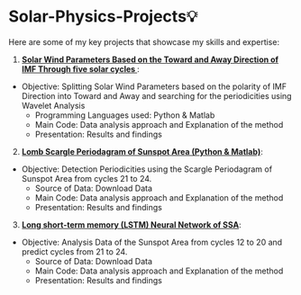 # Solar-Physics-Projects💡  
Here are some of my key projects that showcase my skills and expertise:

1. **[Solar Wind Parameters Based on the Toward and Away Direction of IMF Through five solar cycles ](https://github.com/76basant/Solar-Physics-Projects/tree/3e425df82efdad6bffaefede083d43ef5a769154/Toward%20and%20Away%20Direction%20of%20IMF)**:
- Objective: Splitting Solar Wind Parameters based on the polarity of IMF Direction into Toward and Away  and searching for the periodicities using Wavelet Analysis
   - Programming Languages used: Python & Matlab
   - Main Code: Data analysis approach and Explanation of the method
   - Presentation: Results and findings
2. **[Lomb Scargle Periodagram of Sunspot Area (Python & Matlab)](https://github.com/76basant/Solar-Physics-Projects/tree/main/Lomb%20Scargle%20Periodagram%20of%20SSA%20)**:
- Objective: Detection Periodicities using the Scargle Periodagram of Sunspot Area from cycles 21 to 24. 
   - Source of Data: Download Data
   - Main Code: Data analysis approach and Explanation of the method
   - Presentation: Results and findings

3. **[Long short-term memory (LSTM) Neural Network of SSA](https://github.com/76basant/Solar-Physics-Projects/tree/3e425df82efdad6bffaefede083d43ef5a769154/Toward%20and%20Away%20Direction%20of%20IMF](https://github.com/76basant/Solar-Physics-Projects/tree/main/LSTM%20of%20SSAs))**:
- Objective: Analysis Data of the Sunspot Area from cycles 12 to 20 and predict cycles from 21 to 24. 
   - Source of Data: Download Data
   - Main Code: Data analysis approach and Explanation of the method
   - Presentation: Results and findings


